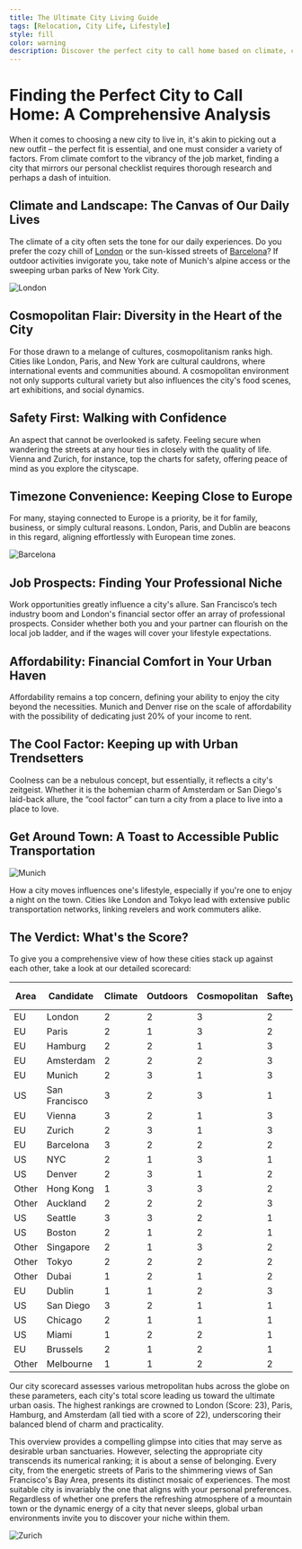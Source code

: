 ```yaml
---
title: The Ultimate City Living Guide
tags: [Relocation, City Life, Lifestyle]
style: fill
color: warning
description: Discover the perfect city to call home based on climate, culture, safety, and more with our in-depth city living analysis.
---
```


# Finding the Perfect City to Call Home: A Comprehensive Analysis

When it comes to choosing a new city to live in, it's akin to picking out a new outfit – the perfect fit is essential, and one must consider a variety of factors. From climate comfort to the vibrancy of the job market, finding a city that mirrors our personal checklist requires thorough research and perhaps a dash of intuition.

## Climate and Landscape: The Canvas of Our Daily Lives

The climate of a city often sets the tone for our daily experiences. Do you prefer the cozy chill of [London](https://en.wikipedia.org/wiki/London#/media/File:London_Montage_L.jpg) or the sun-kissed streets of [Barcelona](https://en.wikipedia.org/wiki/Barcelona#/media/File:Collage_Barcelona.jpg)? If outdoor activities invigorate you, take note of Munich's alpine access or the sweeping urban parks of New York City.

![London](https://images.unsplash.com/photo-1513635269975-59663e0ac1ad?q=80&w=1740&auto=format&fit=crop&ixlib=rb-4.0.3&ixid=M3wxMjA3fDB8MHxwaG90by1wYWdlfHx8fGVufDB8fHx8fA%3D%3D)

## Cosmopolitan Flair: Diversity in the Heart of the City

For those drawn to a melange of cultures, cosmopolitanism ranks high. Cities like London, Paris, and New York are cultural cauldrons, where international events and communities abound. A cosmopolitan environment not only supports cultural variety but also influences the city's food scenes, art exhibitions, and social dynamics.

## Safety First: Walking with Confidence

An aspect that cannot be overlooked is safety. Feeling secure when wandering the streets at any hour ties in closely with the quality of life. Vienna and Zurich, for instance, top the charts for safety, offering peace of mind as you explore the cityscape.

## Timezone Convenience: Keeping Close to Europe

For many, staying connected to Europe is a priority, be it for family, business, or simply cultural reasons. London, Paris, and Dublin are beacons in this regard, aligning effortlessly with European time zones.

![Barcelona](https://images.unsplash.com/photo-1583422409516-2895a77efded?q=80&w=1740&auto=format&fit=crop&ixlib=rb-4.0.3&ixid=M3wxMjA3fDB8MHxwaG90by1wYWdlfHx8fGVufDB8fHx8fA%3D%3D)

## Job Prospects: Finding Your Professional Niche

Work opportunities greatly influence a city's allure. San Francisco’s tech industry boom and London's financial sector offer an array of professional prospects. Consider whether both you and your partner can flourish on the local job ladder, and if the wages will cover your lifestyle expectations.

## Affordability: Financial Comfort in Your Urban Haven

Affordability remains a top concern, defining your ability to enjoy the city beyond the necessities. Munich and Denver rise on the scale of affordability with the possibility of dedicating just 20% of your income to rent.

## The Cool Factor: Keeping up with Urban Trendsetters

Coolness can be a nebulous concept, but essentially, it reflects a city's zeitgeist. Whether it is the bohemian charm of Amsterdam or San Diego's laid-back allure, the “cool factor” can turn a city from a place to live into a place to love.

## Get Around Town: A Toast to Accessible Public Transportation

![Munich](https://plus.unsplash.com/premium_photo-1661963044865-eedf46a484af?q=80&w=1740&auto=format&fit=crop&ixlib=rb-4.0.3&ixid=M3wxMjA3fDB8MHxwaG90by1wYWdlfHx8fGVufDB8fHx8fA%3D%3D)

How a city moves influences one's lifestyle, especially if you're one to enjoy a night on the town. Cities like London and Tokyo lead with extensive public transportation networks, linking revelers and work commuters alike.

## The Verdict: What's the Score?

To give you a comprehensive view of how these cities stack up against each other, take a look at our detailed scorecard:

| Area  | Candidate     | Climate | Outdoors | Cosmopolitan | Saftey | Timezone | Jobs | Affordability | Coolness | Public Transport | Score |
| ----- | ------------- | ------- | -------- | ------------ | ------ | -------- | ---- | ------------- | -------- | ---------------- | ----- |
| EU    | London        | 2       | 2        | 3            | 2      | 3        | 3    | 2             | 3        | 3                | 23    |
| EU    | Paris         | 2       | 1        | 3            | 2      | 3        | 3    | 2             | 3        | 3                | 22    |
| EU    | Hamburg       | 2       | 2        | 1            | 3      | 3        | 2    | 3             | 3        | 3                | 22    |
| EU    | Amsterdam     | 2       | 2        | 2            | 3      | 3        | 2    | 2             | 3        | 3                | 22    |
| EU    | Munich        | 2       | 3        | 1            | 3      | 3        | 2    | 2             | 2        | 3                | 21    |
| US    | San Francisco | 3       | 2        | 3            | 1      | 1        | 3    | 2             | 3        | 2                | 20    |
| EU    | Vienna        | 3       | 2        | 1            | 3      | 3        | 1    | 2             | 2        | 3                | 20    |
| EU    | Zurich        | 2       | 3        | 1            | 3      | 3        | 3    | 1             | 1        | 3                | 20    |
| EU    | Barcelona     | 3       | 2        | 2            | 2      | 3        | 1    | 1             | 3        | 3                | 20    |
| US    | NYC           | 2       | 1        | 3            | 1      | 2        | 3    | 1             | 3        | 3                | 19    |
| US    | Denver        | 2       | 3        | 1            | 2      | 2        | 2    | 3             | 3        | 1                | 19    |
| Other | Hong Kong     | 1       | 3        | 3            | 2      | 1        | 2    | 2             | 2        | 3                | 19    |
| Other | Auckland      | 2       | 2        | 2            | 3      | 1        | 2    | 2             | 3        | 2                | 19    |
| US    | Seattle       | 3       | 3        | 2            | 1      | 1        | 3    | 2             | 2        | 1                | 18    |
| US    | Boston        | 2       | 1        | 2            | 1      | 2        | 3    | 2             | 2        | 2                | 17    |
| Other | Singapore     | 2       | 1        | 3            | 2      | 1        | 2    | 2             | 2        | 2                | 17    |
| Other | Tokyo         | 2       | 2        | 2            | 2      | 1        | 2    | 1             | 2        | 3                | 17    |
| Other | Dubai         | 1       | 2        | 1            | 2      | 2        | 3    | 3             | 2        | 1                | 17    |
| EU    | Dublin        | 1       | 1        | 2            | 3      | 3        | 3    | 1             | 1        | 1                | 16    |
| US    | San Diego     | 3       | 2        | 1            | 1      | 1        | 2    | 1             | 3        | 1                | 15    |
| US    | Chicago       | 2       | 1        | 1            | 1      | 2        | 2    | 2             | 2        | 2                | 15    |
| US    | Miami         | 1       | 2        | 2            | 1      | 2        | 1    | 2             | 3        | 1                | 15    |
| EU    | Brussels      | 2       | 1        | 2            | 1      | 3        | 1    | 1             | 1        | 3                | 15    |
| Other | Melbourne     | 1       | 1        | 2            | 2      | 1        | 2    | 2             | 2        | 2                | 15    |

Our city scorecard assesses various metropolitan hubs across the globe on these parameters, each city's total score leading us toward the ultimate urban oasis. The highest rankings are crowned to London (Score: 23), Paris, Hamburg, and Amsterdam (all tied with a score of 22), underscoring their balanced blend of charm and practicality.

This overview provides a compelling glimpse into cities that may serve as desirable urban sanctuaries. However, selecting the appropriate city transcends its numerical ranking; it is about a sense of belonging. Every city, from the energetic streets of Paris to the shimmering views of San Francisco's Bay Area, presents its distinct mosaic of experiences. The most suitable city is invariably the one that aligns with your personal preferences. Regardless of whether one prefers the refreshing atmosphere of a mountain town or the dynamic energy of a city that never sleeps, global urban environments invite you to discover your niche within them.

![Zurich](https://images.unsplash.com/photo-1620562423895-ad4924643d43?q=80&w=1632&auto=format&fit=crop&ixlib=rb-4.0.3&ixid=M3wxMjA3fDB8MHxwaG90by1wYWdlfHx8fGVufDB8fHx8fA%3D%3D)